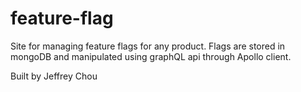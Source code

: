 # feature-flag

Site for managing feature flags for any product. Flags are stored in mongoDB and manipulated using graphQL api through Apollo client. 

Built by Jeffrey Chou
